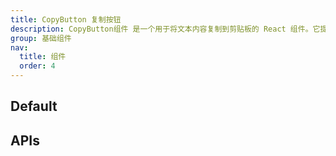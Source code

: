 ```yaml
---
title: CopyButton 复制按钮
description: CopyButton组件 是一个用于将文本内容复制到剪贴板的 React 组件。它提供一个带有复制图标的按钮，当点击时，将指定的内容复制到用户的剪贴板。它还显示一个工具提示，指示复制操作是否成功。
group: 基础组件
nav:
  title: 组件
  order: 4
---
```


## Default

<code src="./demos/index.tsx" center></code>

## APIs

<API id='CopyButton'></API>
